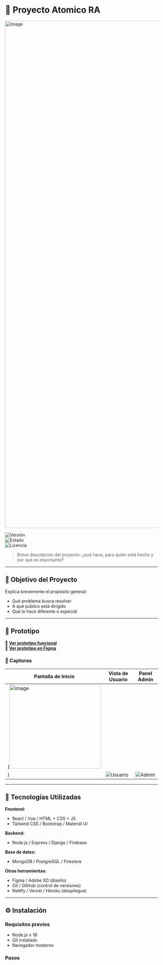 # 🚀 Proyecto Atomico RA

<img width="2500" height="1665" alt="image" src="https://github.com/user-attachments/assets/bb3609d8-14b5-4d49-b055-ff2c134defd9" />



![Versión](https://img.shields.io/badge/versión-1.0.5-blue)  
![Estado](https://img.shields.io/badge/estado-en%20prototipo-yellow)  
![Licencia](https://img.shields.io/badge/licencia-MIT-green)

> Breve descripción del proyecto: ¿qué hace, para quién está hecho y por qué es importante?

---

## 🎯 Objetivo del Proyecto

Explica brevemente el propósito general:

- Qué problema busca resolver
- A qué público está dirigido
- Qué lo hace diferente o especial

---

## 🧪 Prototipo

🔗 **[Ver prototipo funcional](https://tuprototipo.netlify.app)**  
📁 **[Ver prototipo en Figma](https://www.figma.com/file/...)**

### 📸 Capturas

| Pantalla de Inicio | Vista de Usuario | Panel Admin |
|--------------------|------------------|-------------|
|(<img width="302" height="276" alt="image" src="https://github.com/user-attachments/assets/76e99c27-2373-4f38-9dd8-80d045f3cd82" />
) | ![Usuario](./assets/usuario.png) | ![Admin](./assets/admin.png) |

---

## 🧰 Tecnologías Utilizadas

**Frontend:**
- React / Vue / HTML + CSS + JS  
- Tailwind CSS / Bootstrap / Material UI

**Backend:**
- Node.js / Express / Django / Firebase

**Base de datos:**
- MongoDB / PostgreSQL / Firestore

**Otras herramientas:**
- Figma / Adobe XD (diseño)
- Git / GitHub (control de versiones)
- Netlify / Vercel / Heroku (despliegue)

---

## ⚙️ Instalación

### Requisitos previos

- Node.js ≥ 18  
- Git instalado  
- Navegador moderno

### Pasos
